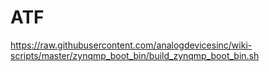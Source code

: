 
# ATF
https://raw.githubusercontent.com/analogdevicesinc/wiki-scripts/master/zynqmp_boot_bin/build_zynqmp_boot_bin.sh